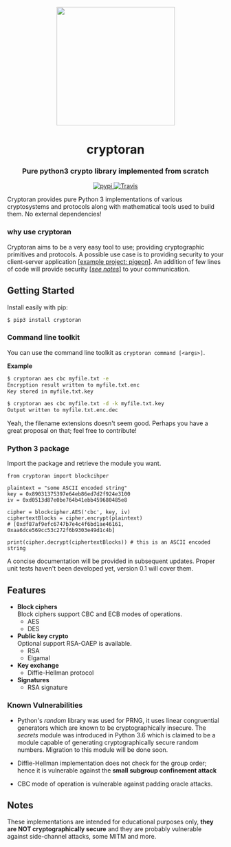<p align="center">
<img src="https://github.com/orancanoren/cryptoran/blob/Logo-Update/Cryptoran%20Logo.png" width="275" />
</p>
<h1 align="center" style="border-bottom: none;">cryptoran</h1>
<h3 align="center">Pure python3 crypto library implemented from scratch</h3>
<p align="center">
  <a href="https://pypi.org/project/cryptoran/">
    <img alt="pypi" src="https://badge.fury.io/py/cryptoran.svg">
  </a>
  <a href="https://travis-ci.org/orancanoren/cryptoran">
    <img alt="Travis" src="https://travis-ci.org/orancanoren/cryptoran.svg?branch=master">
  </a>
</p>

Cryptoran provides pure Python 3 implementations of various cryptosystems and protocols along with mathematical tools used to build them. No external dependencies!

### why use cryptoran
Cryptoran aims to be a very easy tool to use; providing cryptographic primitives and protocols. A possible use case is to providing security to your client-server application [[example project: pigeon](https://github.com/orancanoren/pigeon)]. An addition of few lines of code will provide security [[_see notes_](#notes)] to your communication.

## Getting Started

Install easily with pip:
```bash
$ pip3 install cryptoran
```

### Command line toolkit

You can use the command line toolkit as `cryptoran command [<args>]`.

__Example__
```bash
$ cryptoran aes cbc myfile.txt -e
Encryption result written to myfile.txt.enc
Key stored in myfile.txt.key

$ cryptoran aes cbc myfile.txt -d -k myfile.txt.key
Output written to myfile.txt.enc.dec
```
Yeah, the filename extensions doesn't seem good. Perhaps you have a great proposal on that; feel free to contribute!
### Python 3 package

Import the package and retrieve the module you want.

```python3
from cryptoran import blockcihper

plaintext = "some ASCII encoded string"
key = 0x89031375397e64eb86ed7d2f924e3100
iv = 0xd0513d87e0be764b41ebb459680485e8

cipher = blockcipher.AES('cbc', key, iv)
ciphertextBlocks = cipher.encrypt(plaintext)
# [0xdf87af9efc6747b7e4c4f6bd1ae46161, 0xaa6dce569cc53c272f6b9303e49d1c4b]

print(cipher.decrypt(ciphertextBlocks)) # this is an ASCII encoded string
```

A concise documentation will be provided in subsequent updates. Proper unit tests haven't been developed yet, version 0.1 will cover them.

## Features

* __Block ciphers__  
Block ciphers support CBC and ECB modes of operations.
  * AES
  * DES
* __Public key crypto__  
Optional support RSA-OAEP is available.
  * RSA
  * Elgamal
* __Key exchange__
  * Diffie-Hellman protocol
* __Signatures__
  * RSA signature

### Known Vulnerabilities

* Python's <i>random</i> library was used for PRNG, it uses linear congruential generators which are known to be cryptographically insecure. The *secrets* module was introduced in Python 3.6 which is claimed to be a module capable of generating cryptographically secure random numbers. Migration to this module will be done soon.

* Diffie-Hellman implementation does not check for the group order; hence it is vulnerable against the __small subgroup confinement attack__

* CBC mode of operation is vulnerable against padding oracle attacks.

## Notes

These implementations are intended for educational purposes only, __they are NOT cryptographically secure__ and they are probably vulnerable against side-channel attacks, some MITM and more.<br/><br/>

